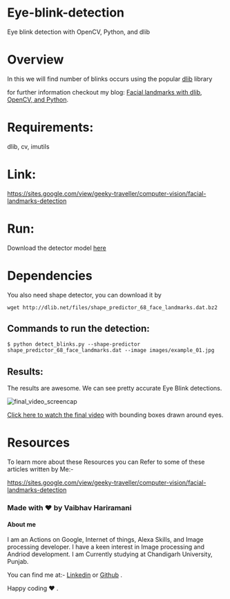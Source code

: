 # Eye-blink-detection
Eye blink detection with OpenCV, Python, and dlib
# Overview
In this we will find number of blinks occurs using the popular [dlib](http://dlib.net/) library

for further information checkout my blog: [Facial landmarks with dlib, OpenCV, and Python](https://sites.google.com/view/geeky-traveller/computer-vision/facial-landmarks-detection). 
 
# Requirements:

dlib, cv, imutils

# Link:
https://sites.google.com/view/geeky-traveller/computer-vision/facial-landmarks-detection

# Run:
Download the detector model [here](http://dlib.net/files/shape_predictor_68_face_landmarks.dat.bz2)
# Dependencies
You also need shape detector, you can download it by 
```
wget http://dlib.net/files/shape_predictor_68_face_landmarks.dat.bz2
```
 ## **Commands to run the detection:**
 ```
$ python detect_blinks.py --shape-predictor shape_predictor_68_face_landmarks.dat --image images/example_01.jpg
 ```
## **Results:**
The results are awesome. We can see pretty accurate Eye Blink detections.

![final_video_screencap](https://github.com/vaibhavhariaramani/Eye-blink-detection/blob/master/eye%20blink.jpeg)

[Click here to watch the final video](https://youtu.be/YpYyPmpBJNU) with bounding boxes drawn around eyes.

# Resources 

To learn more about these Resources you can Refer to some of these articles written by Me:-

https://sites.google.com/view/geeky-traveller/computer-vision/facial-landmarks-detection

### Made with ❤️ by Vaibhav Hariramani
#### About me

I am an Actions on Google, Internet of things, Alexa Skills, and Image processing developer.
I have a keen interest in Image processing and Andriod development.
I am Currently studying at  Chandigarh University, Punjab.

You can find me at:-
[Linkedin](https://www.linkedin.com/in/vaibhav-hariramani-087488186/) or [Github](https://github.com/vaibhavhariaramani) .

Happy coding ❤️ .
